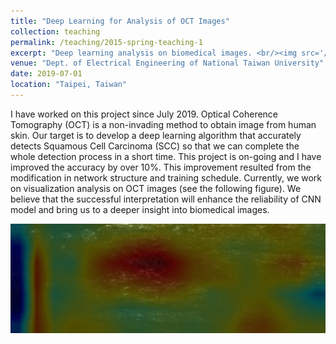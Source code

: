 ```yaml
---
title: "Deep Learning for Analysis of OCT Images"
collection: teaching
permalink: /teaching/2015-spring-teaching-1
excerpt: "Deep learning analysis on biomedical images. <br/><img src='/images/OCT.jpg' width='600' >"
venue: "Dept. of Electrical Engineering of National Taiwan University"
date: 2019-07-01
location: "Taipei, Taiwan"
---
```


I have worked on this project since July 2019. Optical Coherence Tomography (OCT) is a non-invading method to obtain image from human skin. Our target is to develop a deep learning algorithm that accurately detects Squamous Cell Carcinoma (SCC) so that we can complete the whole detection process in a short time. This project is on-going and I have improved the accuracy by over 10%. This improvement resulted from the modification in network structure and training schedule. Currently, we work on visualization analysis on OCT images (see the following figure). We believe that the successful interpretation will enhance the reliability of CNN model and bring us to a deeper insight into biomedical images.

<img src='/images/OCT.jpg' width='600' >
